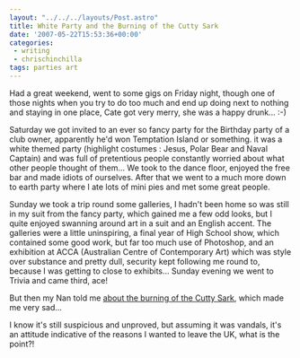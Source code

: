 ```yaml
---
layout: "../../../layouts/Post.astro"
title: White Party and the Burning of the Cutty Sark
date: '2007-05-22T15:53:36+00:00'
categories:
 - writing
 - chrischinchilla
tags: parties art
---
```


Had a great weekend, went to some gigs on Friday night, though one of those nights when you try to do too much and end up doing next to nothing and staying in one place, Cate got very merry, she was a happy drunk... :-)

Saturday we got invited to an ever so fancy party for the Birthday party of a club owner, apparently he'd won Temptation Island or something. it was a white themed party (highlight costumes : Jesus, Polar Bear and Naval Captain) and was full of pretentious people constantly worried about what other people thought of them... We took to the dance floor, enjoyed the free bar and made idiots of ourselves. After that we went to a much more down to earth party where I ate lots of mini pies and met some great people.

Sunday we took a trip round some galleries, I hadn't been home so was still in my suit from the fancy party, which gained me a few odd looks, but I quite enjoyed swanning around art in a suit and an English accent. The galleries were a little uninspiring, a final year of High School show, which contained some good work, but far too much use of Photoshop, and an exhibition at ACCA (Australian Centre of Contemporary Art) which was style over substance and pretty dull, security kept following me round to, because I was getting to close to exhibits... Sunday evening we went to Trivia and came third, ace!

But then my Nan told me [about the burning of the Cutty Sark](https://news.bbc.co.uk/2/hi/uk_news/england/london/6675381.stm), which made me very sad...

I know it's still suspicious and unproved, but assuming it was vandals, it's an attitude indicative of the reasons I wanted to leave the UK, what is the point?!
